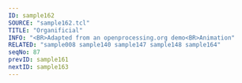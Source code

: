 ```yaml
---
ID: sample162
SOURCE: "sample162.tcl"
TITLE: "Organificial"
INFO: "<BR>Adapted from an openprocessing.org demo<BR>Animation"
RELATED: "sample008 sample140 sample147 sample148 sample164"
seqNo: 87
prevID: sample161
nextID: sample163
---
```

